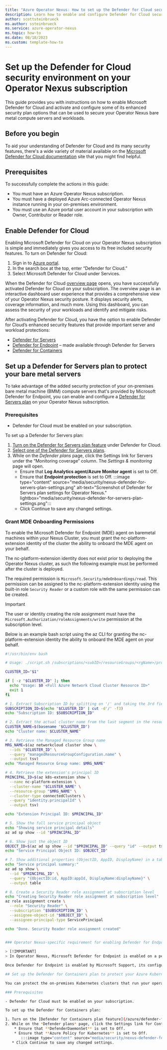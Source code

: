 ```yaml
---
title: "Azure Operator Nexus: How to set up the Defender for Cloud security environment"
description: Learn how to enable and configure Defender for Cloud security plan features on your Operator Nexus subscription. 
author: scottsteinbrueck 
ms.author: ssteinbrueck
ms.service: azure-operator-nexus
ms.topic: how-to
ms.date: 08/18/2023
ms.custom: template-how-to
---
```


# Set up the Defender for Cloud security environment on your Operator Nexus subscription

This guide provides you with instructions on how to enable Microsoft Defender for Cloud and activate and configure some of its enhanced security plan options that can be used to secure your Operator Nexus bare metal compute servers and workloads.

## Before you begin

To aid your understanding of Defender for Cloud and its many security features, there's a wide variety of material available on the [Microsoft Defender for Cloud documentation](/azure/defender-for-cloud/) site that you might find helpful.

## Prerequisites

To successfully complete the actions in this guide:
- You must have an Azure Operator Nexus subscription.
- You must have a deployed Azure Arc-connected Operator Nexus instance running in your on-premises environment.
- You must use an Azure portal user account in your subscription with Owner, Contributor or Reader role.     

## Enable Defender for Cloud

Enabling Microsoft Defender for Cloud on your Operator Nexus subscription is simple and immediately gives you access to its free included security features. To turn on Defender for Cloud:

1. Sign in to [Azure portal](https://portal.azure.com).
2. In the search box at the top, enter “Defender for Cloud.”
3. Select Microsoft Defender for Cloud under Services.

When the Defender for Cloud [overview page](/azure/defender-for-cloud/overview-page) opens, you have successfully activated Defender for Cloud on your subscription. The overview page is an interactive dashboard user experience that provides a comprehensive view of your Operator Nexus security posture. It displays security alerts, coverage information, and much more. Using this dashboard, you can assess the security of your workloads and identify and mitigate risks.

After activating Defender for Cloud, you have the option to enable Defender for Cloud’s enhanced security features that provide important server and workload protections:
- [Defender for Servers](/azure/defender-for-cloud/tutorial-enable-servers-plan)
- [Defender for Endpoint](/microsoft-365/security/defender-endpoint/microsoft-defender-endpoint) – made available through Defender for Servers
- [Defender for Containers](/azure/defender-for-cloud/defender-for-containers-introduction)
 
## Set up a Defender for Servers plan to protect your bare metal servers

To take advantage of the added security protection of your on-premises bare metal machine (BMM) compute servers that's provided by Microsoft Defender for Endpoint, you can enable and configure a [Defender for Servers plan](/azure/defender-for-cloud/plan-defender-for-servers-select-plan) on your Operator Nexus subscription.

### Prerequisites

- Defender for Cloud must be enabled on your subscription.

To set up a Defender for Servers plan:
1. [Turn on the Defender for Servers plan feature](/azure/defender-for-cloud/tutorial-enable-servers-plan#enable-the-defender-for-servers-plan) under Defender for Cloud.
2. [Select one of the Defender for Servers plans](/azure/defender-for-cloud/tutorial-enable-servers-plan#select-a-defender-for-servers-plan).
3. While on the *Defender plans* page, click the Settings link for Servers under the “Monitoring coverage” column. The *Settings & monitoring* page will open.
    * Ensure that **Log Analytics agent/Azure Monitor agent** is set to Off.
    * Ensure that **Endpoint protection** is set to Off.
      :::image type="content" source="media/security/nexus-defender-for-servers-plan-settings.png" alt-text="Screenshot of Defender for Servers plan settings for Operator Nexus." lightbox="media/security/nexus-defender-for-servers-plan-settings.png":::
    * Click Continue to save any changed settings.

### Grant MDE Onboarding Permissions

To enable the Microsoft Defender for Endpoint (MDE) agent on baremetal machines within your Nexus Cluster, you must grant the nc-platform-extension identity of the cluster the ability to onboard the MDE agent on your behalf.

The nc-platform-extension identity does not exist prior to deploying the Operator Nexus cluster, as such the following example must be performed after the cluster is deployed.

The required permission is ```Microsoft.Security/mdeOnboardings/read```. This permission can be assigned to the nc-platform-extension identity using the built-in role ```Security Reader``` or a custom role with the same permission can be created.

> [!IMPORTANT]
> The user or identity creating the role assignment must have the ```Microsoft.Authorization/roleAssignments/write``` permission at the subscription level.

Below is an example bash script using the az CLI for granting the nc-platform-extension identity the ability to onboard the MDE agent on your behalf.

```bash
#!/usr/bin/env bash

# Usage: ./script.sh /subscriptions/<subID>/resourceGroups/<rgName>/providers/Microsoft.NetworkCloud/clusters/<clusterName>

CLUSTER_ID="$1"

if [ -z "$CLUSTER_ID" ]; then
  echo "Usage: $0 <Full Azure Network Cloud Cluster Resource ID>"
  exit 1
fi

# 1. Extract Subscription ID by splitting on '/' and taking the 3rd field:
SUBSCRIPTION_ID=$(echo "$CLUSTER_ID" | cut -d'/' -f3)
echo "Subscription ID: $SUBSCRIPTION_ID"

# 2. Extract the actual cluster name from the last segment in the resource ID
CLUSTER_NAME=$(basename "$CLUSTER_ID")
echo "Cluster name: $CLUSTER_NAME"

# 3. Retrieve the Managed Resource Group name
MRG_NAME=$(az networkcloud cluster show \
  --ids "$CLUSTER_ID" \
  --query "managedResourceGroupConfiguration.name" \
  --output tsv)
echo "Managed Resource Group name: $MRG_NAME"

# 4. Retrieve the extension's principal ID
PRINCIPAL_ID=$(az k8s-extension show \
  --name nc-platform-extension \
  --cluster-name "$CLUSTER_NAME" \
  --resource-group "$MRG_NAME" \
  --cluster-type connectedClusters \
  --query "identity.principalId" \
  --output tsv)

echo "Extension Principal ID: $PRINCIPAL_ID"

# 5. Show the full service principal object
echo "Showing service principal details"
az ad sp show --id "$PRINCIPAL_ID"

# 6. Show just the object ID
OBJECT_ID=$(az ad sp show --id "$PRINCIPAL_ID" --query "id" --output tsv)
echo "Service Principal Object ID: $OBJECT_ID"

# 7. Show additional properties (ObjectID, AppID, DisplayName) in a table
echo "Service principal summary:"
az ad sp show \
  --id "$PRINCIPAL_ID" \
  --query "{ObjectID:id, AppID:appId, DisplayName:displayName}" \
  --output table

# 8. Create a Security Reader role assignment at subscription level
echo "Creating Security Reader role assignment at subscription level"
az role assignment create \
  --role "Security Reader" \
  --subscription "$SUBSCRIPTION_ID" \
  --assignee-object-id "$OBJECT_ID" \
  --assignee-principal-type ServicePrincipal

echo "Done. Security Reader role assignment created"


### Operator Nexus-specific requirement for enabling Defender for Endpoint
 
> [!IMPORTANT]
> In Operator Nexus, Microsoft Defender for Endpoint is enabled on a per-cluster basis rather than across all clusters at once, which is the default behavior when the Endpoint protection setting is enabled in Defender for Servers. To request Endpoint protection to be turned on in one or more of your on-premises workload clusters you will need to open a Microsoft Support ticket, and the Support team will subsequently perform the enablement actions. You must have a Defender for Servers plan active in your subscription prior to opening a ticket.

Once Defender for Endpoint is enabled by Microsoft Support, its configuration is managed by the platform to ensure optimal security and performance, and to reduce the risk of misconfigurations.

## Set up the Defender for Containers plan to protect your Azure Kubernetes Service cluster workloads

You can protect the on-premises Kubernetes clusters that run your operator workloads by enabling and configuring the [Defender for Containers](/azure/defender-for-cloud/defender-for-containers-introduction) plan on your subscription.

### Prerequisites

- Defender for Cloud must be enabled on your subscription.

To set up the Defender for Containers plan:

1. Turn on the [Defender for Containers plan feature](/azure/defender-for-cloud/tutorial-enable-containers-azure#enable-the-defender-for-containers-plan) under Defender for Cloud.
2. While on the *Defender plans* page, click the Settings link for Containers under the “Monitoring coverage” column. The *Settings & monitoring* page will open.
    * Ensure that **DefenderDaemonSet** is set to Off.
    * Ensure that **Azure Policy for Kubernetes** is set to Off.
       :::image type="content" source="media/security/nexus-defender-for-containers-plan-settings.png" alt-text="Screenshot of Defender for Containers plan settings for Operator Nexus." lightbox="media/security/nexus-defender-for-containers-plan-settings.png":::
   * Click Continue to save any changed settings.
